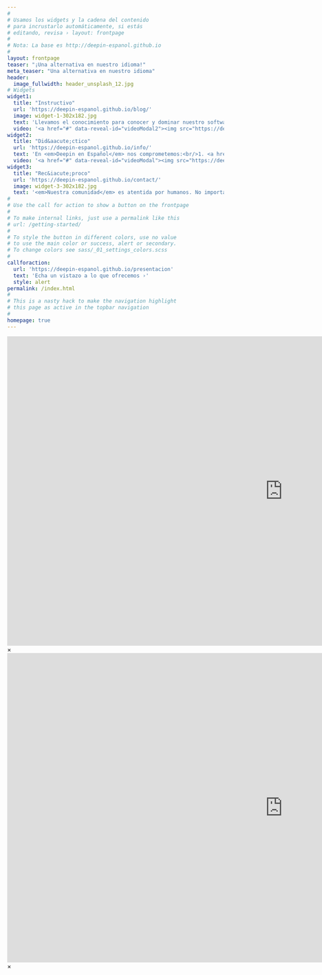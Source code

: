 ```yaml
---
#
# Usamos los widgets y la cadena del contenido
# para incrustarlo automáticamente, si estás
# editando, revisa › layout: frontpage
#
# Nota: La base es http://deepin-espanol.github.io
#
layout: frontpage
teaser: "¡Una alternativa en nuestro idioma!"
meta_teaser: "Una alternativa en nuestro idioma"
header:
  image_fullwidth: header_unsplash_12.jpg
# Widgets
widget1:
  title: "Instructivo"
  url: 'https://deepin-espanol.github.io/blog/'
  image: widget-1-302x182.jpg
  text: 'Llevamos el conocimiento para conocer y dominar nuestro software. <em>Deepin en Español</em> ofrece una guía de instalación, serie de tutoriales y listados de aplicaciones. Además, añadimos un blog de noticias para estar al tanto de los últimos lanzamientos.'
  video: '<a href="#" data-reveal-id="videoModal2"><img src="https://deepin-espanol.github.io/images/widget-1-302x182.jpg" width="302" height="182" alt=""/></a>'
widget2:
  title: "Did&aacute;ctico"
  url: 'https://deepin-espanol.github.io/info/'
  text: 'En <em>Deepin en Español</em> nos comprometemos:<br/>1. <a href="/tutopost/">Contenido enriquecido</a>.<br/>2. Ilustraciones y vídeos.<br/>3. Multiplataforma.<br/>4. <a href="/participa/">Publicaciones colaborativas</a>.<br/>5. Y otras más...'
  video: '<a href="#" data-reveal-id="videoModal"><img src="https://deepin-espanol.github.io/images/widget-2-302x182.jpg" width="302" height="182" alt=""/></a>'
widget3:
  title: "Rec&iacute;proco"
  url: 'https://deepin-espanol.github.io/contact/'
  image: widget-3-302x182.jpg
  text: '<em>Nuestra comunidad</em> es atentida por humanos. No importa si has participado con anterioridad, son todos bienvenidos. ¿Quieres estar al día? <a href="/feed.xml">¡Suscríbete!</a> ¿Tienes alguna sugerencia? ¡Puedes contactarnos con nuestro equipo!'
#
# Use the call for action to show a button on the frontpage
#
# To make internal links, just use a permalink like this
# url: /getting-started/
#
# To style the button in different colors, use no value
# to use the main color or success, alert or secondary.
# To change colors see sass/_01_settings_colors.scss
#
callforaction:
  url: 'https://deepin-espanol.github.io/presentacion'
  text: 'Echa un vistazo a lo que ofrecemos ›'
  style: alert
permalink: /index.html
#
# This is a nasty hack to make the navigation highlight
# this page as active in the topbar navigation
#
homepage: true
---
```


<div id="videoModal" class="reveal-modal large" data-reveal="">
  <div class="flex-video widescreen vimeo" style="display: block;">
    <iframe width="1280" height="720" src="https://www.youtube.com/embed/P7AdcIifRFY" frameborder="0" allowfullscreen></iframe>
  </div>
  <a class="close-reveal-modal">&#215;</a>
</div>
<div id="videoModal2" class="reveal-modal large" data-reveal="">
  <div class="flex-video widescreen vimeo" style="display: block;">
    <iframe width="1280" height="720" src="https://www.youtube.com/embed/dBAqsfE512g" frameborder="0" allowfullscreen></iframe>
  </div>
  <a class="close-reveal-modal">&#215;</a>
</div>
